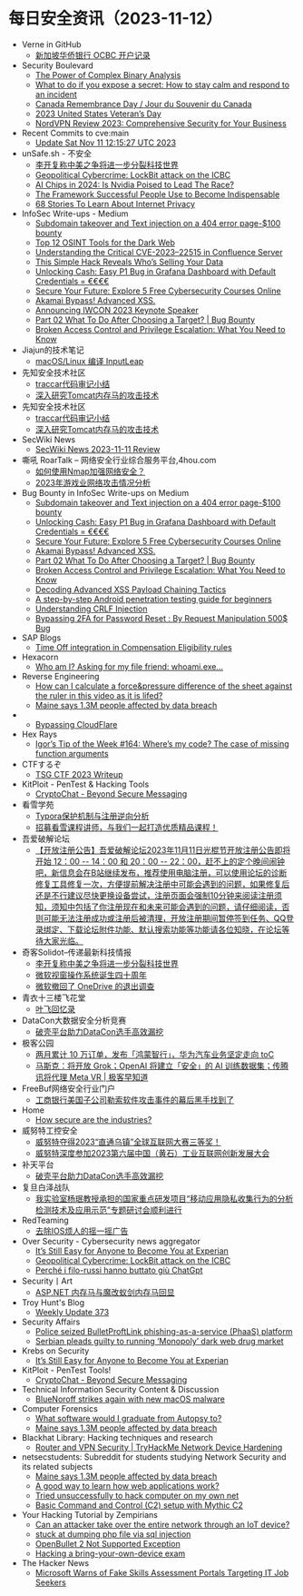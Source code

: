 # 每日安全资讯（2023-11-12）

- Verne in GitHub
  - [新加坡华侨银行 OCBC 开户记录](https://einverne.github.io/post/2023/11/ocbc.html)
- Security Boulevard
  - [The Power of Complex Binary Analysis](https://securityboulevard.com/2023/11/the-power-of-complex-binary-analysis/)
  - [What to do if you expose a secret: How to stay calm and respond to an incident](https://securityboulevard.com/2023/11/what-to-do-if-you-expose-a-secret-how-to-stay-calm-and-respond-to-an-incident/)
  - [Canada Remembrance Day / Jour du Souvenir du Canada](https://securityboulevard.com/2023/11/canada-remembrance-day-jour-du-souvenir-du-canada-2/)
  - [2023 United States Veteran’s Day](https://securityboulevard.com/2023/11/2023-united-states-veterans-day/)
  - [NordVPN Review 2023: Comprehensive Security for Your Business](https://securityboulevard.com/2023/11/nordvpn-review-2023-comprehensive-security-for-your-business/)
- Recent Commits to cve:main
  - [Update Sat Nov 11 12:15:27 UTC 2023](https://github.com/trickest/cve/commit/16e238b09985eddc57c4a2f770f62b9093ee70f3)
- unSafe.sh - 不安全
  - [李开复称中美之争将进一步分裂科技世界](https://buaq.net/go-196787.html)
  - [Geopolitical Cybercrime: LockBit attack on the ICBC](https://buaq.net/go-196748.html)
  - [AI Chips in 2024: Is Nvidia Poised to Lead The Race?](https://buaq.net/go-196751.html)
  - [The Framework Successful People Use to Become Indispensable](https://buaq.net/go-196752.html)
  - [68 Stories To Learn About Internet Privacy](https://buaq.net/go-196753.html)
- InfoSec Write-ups - Medium
  - [Subdomain takeover and Text injection on a 404 error page-$100 bounty](https://infosecwriteups.com/subdomain-takeover-and-text-injection-on-a-404-error-page-100-bounty-e47ccf359e6b?source=rss----7b722bfd1b8d---4)
  - [Top 12 OSINT Tools for the Dark Web](https://infosecwriteups.com/top-12-osint-tools-for-the-dark-web-cfcf88c8fbe0?source=rss----7b722bfd1b8d---4)
  - [Understanding the Critical CVE-2023–22515 in Confluence Server](https://infosecwriteups.com/understanding-the-critical-cve-2023-22515-in-confluence-server-c0b59dddbb1c?source=rss----7b722bfd1b8d---4)
  - [This Simple Hack Reveals Who’s Selling Your Data](https://infosecwriteups.com/this-simple-hack-reveals-whos-selling-your-data-037c391f2cc5?source=rss----7b722bfd1b8d---4)
  - [Unlocking Cash: Easy P1 Bug in Grafana Dashboard with Default Credentials = €€€€](https://infosecwriteups.com/unlocking-cash-easy-p1-bug-in-grafana-dashboard-with-default-credentials-fa36ddf271da?source=rss----7b722bfd1b8d---4)
  - [Secure Your Future: Explore 5 Free Cybersecurity Courses Online](https://infosecwriteups.com/secure-your-future-explore-5-free-cybersecurity-courses-online-085a335ecc19?source=rss----7b722bfd1b8d---4)
  - [Akamai Bypass! Advanced XSS.](https://infosecwriteups.com/akamai-bypass-advanced-xss-68634f082859?source=rss----7b722bfd1b8d---4)
  - [Announcing IWCON 2023 Keynote Speaker](https://infosecwriteups.com/announcing-iwcon-2023-keynote-speaker-6b6be2a2f6f3?source=rss----7b722bfd1b8d---4)
  - [Part 02 What To Do After Choosing a Target? | Bug Bounty](https://infosecwriteups.com/part-02-what-to-do-after-choosing-a-target-bug-bounty-eb8d73ee73ee?source=rss----7b722bfd1b8d---4)
  - [Broken Access Control and Privilege Escalation: What You Need to Know](https://infosecwriteups.com/broken-access-control-and-privilege-escalation-what-you-need-to-know-fd19f32044b9?source=rss----7b722bfd1b8d---4)
- Jiajun的技术笔记
  - [macOS/Linux 编译 InputLeap](https://jiajunhuang.com/articles/2023_11_11-input_leap.md.html)
- 先知安全技术社区
  - [traccar代码审记小结](https://xz.aliyun.com/t/13025)
  - [深入研究Tomcat内存马的攻击技术](https://xz.aliyun.com/t/13024)
- 先知安全技术社区
  - [traccar代码审记小结](https://xz.aliyun.com/t/13025)
  - [深入研究Tomcat内存马的攻击技术](https://xz.aliyun.com/t/13024)
- SecWiki News
  - [SecWiki News 2023-11-11 Review](http://www.sec-wiki.com/?2023-11-11)
- 嘶吼 RoarTalk – 网络安全行业综合服务平台,4hou.com
  - [如何使用Nmap加强网络安全？](https://www.4hou.com/posts/lkyl)
  - [2023年游戏业网络攻击情况分析](https://www.4hou.com/posts/OXjg)
- Bug Bounty in InfoSec Write-ups on Medium
  - [Subdomain takeover and Text injection on a 404 error page-$100 bounty](https://infosecwriteups.com/subdomain-takeover-and-text-injection-on-a-404-error-page-100-bounty-e47ccf359e6b?source=rss----7b722bfd1b8d--bug_bounty)
  - [Unlocking Cash: Easy P1 Bug in Grafana Dashboard with Default Credentials = €€€€](https://infosecwriteups.com/unlocking-cash-easy-p1-bug-in-grafana-dashboard-with-default-credentials-fa36ddf271da?source=rss----7b722bfd1b8d--bug_bounty)
  - [Secure Your Future: Explore 5 Free Cybersecurity Courses Online](https://infosecwriteups.com/secure-your-future-explore-5-free-cybersecurity-courses-online-085a335ecc19?source=rss----7b722bfd1b8d--bug_bounty)
  - [Akamai Bypass! Advanced XSS.](https://infosecwriteups.com/akamai-bypass-advanced-xss-68634f082859?source=rss----7b722bfd1b8d--bug_bounty)
  - [Part 02 What To Do After Choosing a Target? | Bug Bounty](https://infosecwriteups.com/part-02-what-to-do-after-choosing-a-target-bug-bounty-eb8d73ee73ee?source=rss----7b722bfd1b8d--bug_bounty)
  - [Broken Access Control and Privilege Escalation: What You Need to Know](https://infosecwriteups.com/broken-access-control-and-privilege-escalation-what-you-need-to-know-fd19f32044b9?source=rss----7b722bfd1b8d--bug_bounty)
  - [Decoding Advanced XSS Payload Chaining Tactics](https://infosecwriteups.com/decoding-advanced-xss-payload-chaining-tactics-c72cd17da2fe?source=rss----7b722bfd1b8d--bug_bounty)
  - [A step-by-step Android penetration testing guide for beginners](https://infosecwriteups.com/a-step-by-step-android-penetration-testing-guide-for-beginners-8435e5e969a3?source=rss----7b722bfd1b8d--bug_bounty)
  - [Understanding CRLF Injection](https://infosecwriteups.com/understanding-crlf-injection-7b042fd5fb22?source=rss----7b722bfd1b8d--bug_bounty)
  - [Bypassing 2FA for Password Reset : By Request Manipulation 500$ Bug](https://infosecwriteups.com/bypassing-2fa-for-password-reset-by-request-manipulation-500-bug-3c6ed909322f?source=rss----7b722bfd1b8d--bug_bounty)
- SAP Blogs
  - [Time Off integration in Compensation Eligibility rules](https://blogs.sap.com/2023/11/11/time-off-integration-in-compensation-eligibility-rules/)
- Hexacorn
  - [Who am I? Asking for my file friend: whoami.exe…](https://www.hexacorn.com/blog/2023/11/11/who-am-i-asking-for-my-file-friend-whoami-exe/)
- Reverse Engineering
  - [How can I calculate a force&pressure difference of the sheet against the ruler in this video as it is lifed?](https://www.reddit.com/r/ReverseEngineering/comments/17t5drh/how_can_i_calculate_a_forcepressure_difference_of/)
  - [Maine says 1.3M people affected by data breach](https://www.reddit.com/r/ReverseEngineering/comments/17t0r2f/maine_says_13m_people_affected_by_data_breach/)
- 
  - [Bypassing CloudFlare](https://cornerpirate.com/2023/11/11/bypassing-cloudflare/)
- Hex Rays
  - [Igor’s Tip of the Week #164: Where’s my code? The case of missing function arguments](https://hex-rays.com/blog/igors-tip-of-the-week-164-wheres-my-code-the-case-of-missing-function-arguments/)
- CTFするぞ
  - [TSG CTF 2023 Writeup](https://ptr-yudai.hatenablog.com/entry/2023/11/12/041435)
- KitPloit - PenTest & Hacking Tools
  - [CryptoChat - Beyond Secure Messaging](http://www.kitploit.com/2023/11/cryptochat-beyond-secure-messaging.html)
- 看雪学苑
  - [Typora保护机制与注册逆向分析](https://mp.weixin.qq.com/s?__biz=MjM5NTc2MDYxMw==&mid=2458528183&idx=1&sn=2207e3beb82c9e8c9113d60bde8fbd6e&chksm=b18d193d86fa902b0fe1178b9835dc9395977586ba2e4eec336d6672431a8514760cb383fe18&scene=58&subscene=0#rd)
  - [招募看雪课程讲师，与我们一起打造优质精品课程！](https://mp.weixin.qq.com/s?__biz=MjM5NTc2MDYxMw==&mid=2458528183&idx=2&sn=5bd0a534a7f338fedc1e32a300c8780a&chksm=b18d193d86fa902bb0b9085619dae97fdd0423f1d4c04301172ff7ce2087cdffd6645e33201a&scene=58&subscene=0#rd)
- 吾爱破解论坛
  - [【开放注册公告】吾爱破解论坛2023年11月11日光棍节开放注册公告即将开始 12：00 -- 14：00 和 20：00 -- 22：00，赶不上的定个晚间闹钟吧，新信息会在B站继续发布，推荐使用电脑注册，可以使用论坛的诊断修复工具修复一次，方便提前解决注册中可能会遇到的问题，如果修复后还是不行建议尽快更换设备尝试，注册页面会强制10分钟来阅读注册须知，须知中包括了你注册现在和未来可能会遇到的问题，请仔细阅读，否则可能无法注册成功或注册后被清理，开放注册期间暂停签到任务、QQ登录绑定、下载论坛附件功能、默认搜索功能等功能请各位知晓，在论坛等待大家光临。](https://mp.weixin.qq.com/s?__biz=MjM5Mjc3MDM2Mw==&mid=2651139835&idx=1&sn=cbf01ffaad7e4a71b3b7808b209086ba&chksm=bd50beaf8a2737b98655dc43f6d5288b50b999d6f5c89a8c5f5209ee41ea997aa966755f66fb&scene=58&subscene=0#rd)
- 奇客Solidot–传递最新科技情报
  - [李开复称中美之争将进一步分裂科技世界](https://www.solidot.org/story?sid=76598)
  - [微软视窗操作系统诞生四十周年](https://www.solidot.org/story?sid=76597)
  - [微软撤回了 OneDrive 的退出调查](https://www.solidot.org/story?sid=76596)
- 青衣十三楼飞花堂
  - [叶飞回忆录](https://mp.weixin.qq.com/s?__biz=MzUzMjQyMDE3Ng==&mid=2247486937&idx=1&sn=4d1fe417e8344d0f976f486bed2147f1&chksm=fab2cee6cdc547f030a5163da6043756d409ffe155f02e6b3d85f7fc0517432ae665dc0b4412&scene=58&subscene=0#rd)
- DataCon大数据安全分析竞赛
  - [破壳平台助力DataCon选手高效漏挖](https://mp.weixin.qq.com/s?__biz=MzU5Njg1NzMyNw==&mid=2247487544&idx=1&sn=1014afe76fc9a130279047f8e44081c3&chksm=fe5d08b8c92a81aef6d9f9ec2a6dc9ee0163310cb307e1a4e655d5f9895dd1f0c5fdfbe5e7fd&scene=58&subscene=0#rd)
- 极客公园
  - [两月累计 10 万订单，发布「鸿蒙智行」，华为汽车业务坚定走向 toC](https://mp.weixin.qq.com/s?__biz=MTMwNDMwODQ0MQ==&mid=2653021138&idx=1&sn=bdddc88e134d0aeeac507e501c69beac&chksm=7e549e644923177258bc9c8376b756a5f0cbfbc8837b99cc5fc4868e6ab597361697779e0f6c&scene=58&subscene=0#rd)
  - [马斯克：将开放 Grok；OpenAI 将建立「安全」的 AI 训练数据集；传腾讯将代理 Meta VR | 极客早知道](https://mp.weixin.qq.com/s?__biz=MTMwNDMwODQ0MQ==&mid=2653021119&idx=1&sn=bd7e88e7465986eb2fceba67cf4c3cde&chksm=7e549e094923171fe27e01665ee606f6b1e635e9931af1f86dcdefa17b35bc81a72751ddd70b&scene=58&subscene=0#rd)
- FreeBuf网络安全行业门户
  - [工商银行美国子公司勒索软件攻击事件的幕后黑手找到了](https://www.freebuf.com/news/383568.html)
- Home
  - [How secure are the industries?](https://r0075h3ll.github.io/Industrial-Control-System-Security-Primer/)
- 威努特工控安全
  - [威努特夺得2023“直通乌镇”全球互联网大赛三等奖！](https://mp.weixin.qq.com/s?__biz=MzAwNTgyODU3NQ==&mid=2651105054&idx=1&sn=9b407d04e7476aed3f94750cd0559494&chksm=80e6bdaeb79134b8ff695840f4c04198f66fcca5adacc9724fbfb8e6a1d7b1ef12961d4b5cf6&scene=58&subscene=0#rd)
  - [​威努特深度参加2023第六届中国（黄石）工业互联网创新发展大会](https://mp.weixin.qq.com/s?__biz=MzAwNTgyODU3NQ==&mid=2651105054&idx=2&sn=f09976ade35606d888041016bf04897e&chksm=80e6bdaeb79134b8a5f8a9a64155b5f7b90733ea243d7c8afe0a646b0d511dbf74ec9e8feb93&scene=58&subscene=0#rd)
- 补天平台
  - [破壳平台助力DataCon选手高效漏挖](https://mp.weixin.qq.com/s?__biz=MzI2NzY5MDI3NQ==&mid=2247500317&idx=1&sn=01a3323972408bd9794e893087447b1d&chksm=eaf98a51dd8e034734cc2b1bcc0c5b9bcdfaf5a5464828610e2e0989b4018124aa2c473b6057&scene=58&subscene=0#rd)
- 复旦白泽战队
  - [我实验室杨珉教授承担的国家重点研发项目“移动应用隐私收集行为的分析检测技术及应用示范”专题研讨会顺利进行](https://mp.weixin.qq.com/s?__biz=MzU4NzUxOTI0OQ==&mid=2247487885&idx=1&sn=0574afefddc8df559de835e26474393d&chksm=fdeb95f3ca9c1ce56e80c06d02002d088c5fbc38f4dd827e2ee3e5a7a4add5b8c3ea6626439d&scene=58&subscene=0#rd)
- RedTeaming
  - [去除IOS烦人的摇一摇广告](https://mp.weixin.qq.com/s?__biz=MzUyMDgzMDMyMg==&mid=2247484453&idx=1&sn=b2a23d12d1cc834ce0268a9ef296a61a&chksm=f9e52838ce92a12eab17f6cd450cdd865fdcae42b4c1acf1c96cbfef71b6879a463702389bfd&scene=58&subscene=0#rd)
- Over Security - Cybersecurity news aggregator
  - [It’s Still Easy for Anyone to Become You at Experian](https://krebsonsecurity.com/2023/11/its-still-easy-for-anyone-to-become-you-at-experian/)
  - [Geopolitical Cybercrime: LockBit attack on the ICBC](https://blog.bushidotoken.net/2023/11/geopolitical-cybercrime-lockbit-attack.html)
  - [Perché i filo-russi hanno buttato giù ChatGpt](https://www.cybersecurity360.it/nuove-minacce/perche-i-filo-russi-hanno-buttato-giu-chatgpt/)
- Security丨Art
  - [ASP.NET 内存马与魔改蚁剑内存马回显](https://mp.weixin.qq.com/s?__biz=MzUyOTI5MTM4OQ==&mid=2247484049&idx=1&sn=611b984b2e084234549d1525e862944c&chksm=fa620383cd158a95ff4a67f3aba9055b32c952af1505023454cf54d51f5b19037a66acfbbda9&scene=58&subscene=0#rd)
- Troy Hunt's Blog
  - [Weekly Update 373](https://www.troyhunt.com/weekly-update-373/)
- Security Affairs
  - [Police seized BulletProftLink phishing-as-a-service (PhaaS) platform](https://securityaffairs.com/154041/cyber-crime/bulletproftlink-phaas-platform-seized.html)
  - [Serbian pleads guilty to running ‘Monopoly’ dark web drug market](https://securityaffairs.com/154033/cyber-crime/monopoly-market-admin-plead-guilty.html)
- Krebs on Security
  - [It’s Still Easy for Anyone to Become You at Experian](https://krebsonsecurity.com/2023/11/its-still-easy-for-anyone-to-become-you-at-experian/)
- KitPloit - PenTest Tools!
  - [CryptoChat - Beyond Secure Messaging](http://www.kitploit.com/2023/11/cryptochat-beyond-secure-messaging.html)
- Technical Information Security Content & Discussion
  - [BlueNoroff strikes again with new macOS malware](https://www.reddit.com/r/netsec/comments/17sz288/bluenoroff_strikes_again_with_new_macos_malware/)
- Computer Forensics
  - [What software would I graduate from Autopsy to?](https://www.reddit.com/r/computerforensics/comments/17t31o1/what_software_would_i_graduate_from_autopsy_to/)
  - [Maine says 1.3M people affected by data breach](https://www.reddit.com/r/computerforensics/comments/17t0r7e/maine_says_13m_people_affected_by_data_breach/)
- Blackhat Library: Hacking techniques and research
  - [Router and VPN Security | TryHackMe Network Device Hardening](https://www.reddit.com/r/blackhat/comments/17srr8x/router_and_vpn_security_tryhackme_network_device/)
- netsecstudents: Subreddit for students studying Network Security and its related subjects
  - [Maine says 1.3M people affected by data breach](https://www.reddit.com/r/netsecstudents/comments/17t0qbd/maine_says_13m_people_affected_by_data_breach/)
  - [A good way to learn how web applications work?](https://www.reddit.com/r/netsecstudents/comments/17t071r/a_good_way_to_learn_how_web_applications_work/)
  - [Tried unsuccessfully to hack computer on my own net](https://www.reddit.com/r/netsecstudents/comments/17t3xgl/tried_unsuccessfully_to_hack_computer_on_my_own/)
  - [Basic Command and Control (C2) setup with Mythic C2](https://www.reddit.com/r/netsecstudents/comments/17sw7np/basic_command_and_control_c2_setup_with_mythic_c2/)
- Your Hacking Tutorial by Zempirians
  - [Can an attacker take over the entire network through an IoT device?](https://www.reddit.com/r/HowToHack/comments/17sv6u6/can_an_attacker_take_over_the_entire_network/)
  - [stuck at dumping php file via sql injection](https://www.reddit.com/r/HowToHack/comments/17stj8y/stuck_at_dumping_php_file_via_sql_injection/)
  - [OpenBullet 2 Not Supported Exception](https://www.reddit.com/r/HowToHack/comments/17sukta/openbullet_2_not_supported_exception/)
  - [Hacking a bring-your-own-device exam](https://www.reddit.com/r/HowToHack/comments/17sy570/hacking_a_bringyourowndevice_exam/)
- The Hacker News
  - [Microsoft Warns of Fake Skills Assessment Portals Targeting IT Job Seekers](https://thehackernews.com/2023/11/microsoft-warns-of-fake-skills.html)
